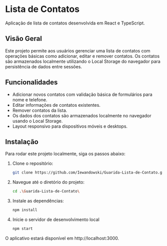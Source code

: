 # Lista de Contatos
Aplicação de lista de contatos desenvolvida em React e TypeScript.

## Visão Geral
Este projeto permite aos usuários gerenciar uma lista de contatos com operações básicas como adicionar, editar e remover contatos. Os contatos são armazenados localmente utilizando o Local Storage do navegador para persistência de dados entre sessões.

## Funcionalidades
- Adicionar novos contatos com validação básica de formulários para nome e telefone.
- Editar informações de contatos existentes.
- Remover contatos da lista.
- Os dados dos contatos são armazenados localmente no navegador usando o Local Storage.
- Layout responsivo para dispositivos móveis e desktops.

## Instalação
Para rodar este projeto localmente, siga os passos abaixo:
1. Clone o repositório:
   ```bash
   git clone https://github.com/Iewandowski/Guarida-Lista-de-Contato.git
2. Navegue até o diretório do projeto:
   ```bash
   cd .\Guarida-Lista-de-Contato\

3. Instale as dependências:
   ```bash
   npm install

4. Inicie o servidor de desenvolvimento local
   ```bash
   npm start
O aplicativo estará disponível em http://localhost:3000.
